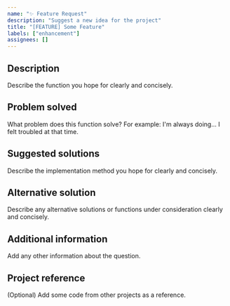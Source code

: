 ```yaml
---
name: "✨ Feature Request"
description: "Suggest a new idea for the project"
title: "[FEATURE] Some Feature"
labels: ["enhancement"]
assignees: []
---
```


## Description
Describe the function you hope for clearly and concisely.

## Problem solved
What problem does this function solve? For example: I'm always doing... I felt troubled at that time.

## Suggested solutions
Describe the implementation method you hope for clearly and concisely.

## Alternative solution
Describe any alternative solutions or functions under consideration clearly and concisely.

## Additional information
Add any other information about the question.

## Project reference
(Optional) Add some code from other projects as a reference.